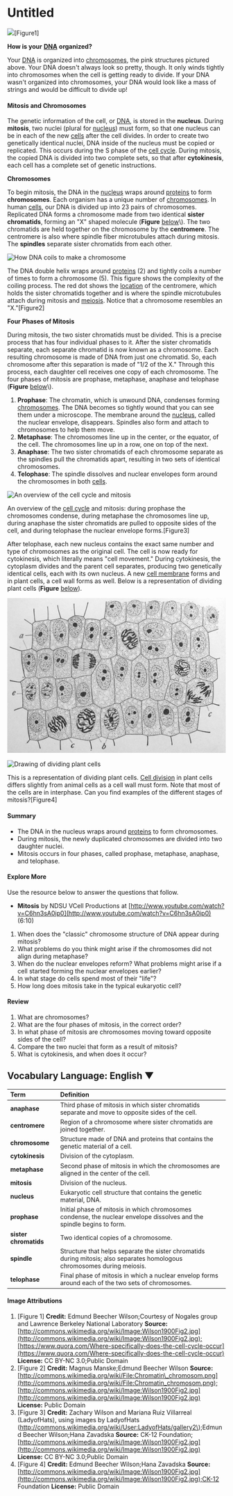 # Untitled



![](https://dr282zn36sxxg.cloudfront.net/datastreams/f-d%3Aacacb39dbc7b6a73bebc8092f84997f6fbd1772a1cc1f7391b7489bb%2BIMAGE_TINY%2BIMAGE_TINY.1)\[Figure1\]

**How is your** [**DNA**](https://www.ck12.org/c/biology/dna) **organized?**

Your [DNA](https://www.ck12.org/c/biology/dna) is organized into [chromosomes](https://www.ck12.org/c/biology/chromosomes), the pink structures pictured above. Your DNA doesn't always look so pretty, though. It only winds tightly into chromosomes when the cell is getting ready to divide. If your DNA wasn't organized into chromosomes, your DNA would look like a mass of strings and would be difficult to divide up!

#### Mitosis and Chromosomes <a id="x-ck12-TWl0b3NpcyBhbmQgQ2hyb21vc29tZXM."></a>

The genetic information of the cell, or [DNA](https://www.ck12.org/c/biology/dna), is stored in the **nucleus**. During **mitosis**, two nuclei \(plural for [nucleus](https://www.ck12.org/c/biology/nucleus)\) must form, so that one nucleus can be in each of the new [cells](https://www.ck12.org/c/biology/cells) after the cell divides. In order to create two genetically identical nuclei, DNA inside of the nucleus must be copied or replicated. This occurs during the S phase of the [cell cycle](https://www.ck12.org/c/biology/cell-cycle). During mitosis, the copied DNA is divided into two complete sets, so that after **cytokinesis**, each cell has a complete set of genetic instructions.

**Chromosomes**

To begin mitosis, the DNA in the [nucleus](https://www.ck12.org/c/biology/nucleus) wraps around [proteins](https://www.ck12.org/c/biology/proteins) to form **chromosomes**. Each organism has a unique number of [chromosomes](https://www.ck12.org/c/biology/chromosomes). In human [cells](https://www.ck12.org/c/biology/cells), our DNA is divided up into 23 pairs of chromosomes. Replicated DNA forms a chromosome made from two identical **sister chromatids**, forming an "X" shaped molecule \(**Figure** [below](https://www.ck12.org/c/life-science/mitosis/lesson/Mitosis-and-Cytokinesis-MS-LS/?referrer=concept_details#x-ck12-TVNMUy0wNS0wMy1jaHJvbW9zb21lcw..)\). The two chromatids are held together on the chromosome by the **centromere**. The centromere is also where spindle fiber microtubules attach during mitosis. The **spindles** separate sister chromatids from each other.

![How DNA coils to make a chromosome](https://dr282zn36sxxg.cloudfront.net/datastreams/f-d%3A7ad434ea1dd3bbe0ede0e95cf8810897e6b1895f9cc9f857e36155fc%2BIMAGE_THUMB_POSTCARD_TINY%2BIMAGE_THUMB_POSTCARD_TINY.1)

The DNA double helix wraps around [proteins](https://www.ck12.org/c/biology/proteins) \(2\) and tightly coils a number of times to form a chromosome \(5\). This figure shows the complexity of the coiling process. The red dot shows the [location](https://www.ck12.org/c/earth-science/location) of the centromere, which holds the sister chromatids together and is where the spindle microtubules attach during mitosis and [meiosis](https://www.ck12.org/c/biology/meiosis). Notice that a chromosome resembles an "X."\[Figure2\]

**Four Phases of Mitosis**

During mitosis, the two sister chromatids must be divided. This is a precise process that has four individual phases to it. After the sister chromatids separate, each separate chromatid is now known as a chromosome. Each resulting chromosome is made of DNA from just one chromatid. So, each chromosome after this separation is made of "1/2 of the X." Through this process, each daughter cell receives one copy of each chromosome. The four phases of mitosis are prophase, metaphase, anaphase and telophase \(**Figure** [below](https://www.ck12.org/c/life-science/mitosis/lesson/Mitosis-and-Cytokinesis-MS-LS/?referrer=concept_details#x-ck12-TVNMUy0wNS0wNC1taXRvc2lzLWZsb3djaGFydA..)\).

1. **Prophase**: The chromatin, which is unwound DNA, condenses forming [chromosomes](https://www.ck12.org/c/biology/chromosomes). The DNA becomes so tightly wound that you can see them under a microscope. The membrane around the [nucleus](https://www.ck12.org/c/biology/nucleus), called the nuclear envelope, disappears. Spindles also form and attach to chromosomes to help them move.
2. **Metaphase**: The chromosomes line up in the center, or the equator, of the cell. The chromosomes line up in a row, one on top of the next.
3. **Anaphase**: The two sister chromatids of each chromosome separate as the spindles pull the chromatids apart, resulting in two sets of identical chromosomes.
4. **Telophase**: The spindle dissolves and nuclear envelopes form around the chromosomes in both [cells](https://www.ck12.org/c/biology/cells).

![An overview of the cell cycle and mitosis](https://dr282zn36sxxg.cloudfront.net/datastreams/f-d%3A2611548d82f15409dfa0558a89cb81ae4ac2f4853857993918f39514%2BIMAGE_THUMB_POSTCARD_TINY%2BIMAGE_THUMB_POSTCARD_TINY.1)

An overview of the [cell cycle](https://www.ck12.org/c/biology/cell-cycle) and mitosis: during prophase the chromosomes condense, during metaphase the chromosomes line up, during anaphase the sister chromatids are pulled to opposite sides of the cell, and during telophase the nuclear envelope forms.\[Figure3\]

After telophase, each new nucleus contains the exact same number and type of chromosomes as the original cell. The cell is now ready for cytokinesis, which literally means "cell movement." During cytokinesis, the cytoplasm divides and the parent cell separates, producing two genetically identical cells, each with its own nucleus. A new [cell membrane](https://www.ck12.org/c/biology/cell-membrane) forms and in plant cells, a cell wall forms as well. Below is a representation of dividing plant cells \(**Figure** [below](https://www.ck12.org/c/life-science/mitosis/lesson/Mitosis-and-Cytokinesis-MS-LS/?referrer=concept_details#x-ck12-TVNMUy0wNS0wNS1wbGFudC1jZWxsLWRpdmlzaW9u)\).  

![](.gitbook/assets/wilson1900fig2.jpg)

![Drawing of dividing plant cells](https://dr282zn36sxxg.cloudfront.net/datastreams/f-d%3A65208c7cf541af914338782df29a87e9a3b2940e2eeb3e6632d51455%2BIMAGE_THUMB_POSTCARD_TINY%2BIMAGE_THUMB_POSTCARD_TINY.1)

This is a representation of dividing plant cells. [Cell division](https://www.ck12.org/c/biology/cell-division) in plant cells differs slightly from animal cells as a cell wall must form. Note that most of the cells are in interphase. Can you find examples of the different stages of mitosis?\[Figure4\]

#### Summary <a id="x-ck12-U3VtbWFyeQ.."></a>

* The DNA in the nucleus wraps around [proteins](https://www.ck12.org/c/biology/proteins) to form chromosomes.
* During mitosis, the newly duplicated chromosomes are divided into two daughter nuclei.
* Mitosis occurs in four phases, called prophase, metaphase, anaphase, and telophase.

#### Explore More <a id="x-ck12-RXhwbG9yZSBNb3Jl"></a>

Use the resource below to answer the questions that follow.

* **Mitosis** by NDSU VCell Productions at [http://www.youtube.com/watch?v=C6hn3sA0ip0](http://www.youtube.com/watch?v=C6hn3sA0ip0) \(6:10\)

1. When does the "classic" chromosome structure of DNA appear during mitosis?
2. What problems do you think might arise if the chromosomes did not align during metaphase?
3. When do the nuclear envelopes reform? What problems might arise if a cell started forming the nuclear envelopes earlier?
4. In what stage do cells spend most of their "life"?
5. How long does mitosis take in the typical eukaryotic cell?

#### Review <a id="x-ck12-UmV2aWV3"></a>

1. What are chromosomes?
2. What are the four phases of mitosis, in the correct order?
3. In what phase of mitosis are chromosomes moving toward opposite sides of the cell?
4. Compare the two nuclei that form as a result of mitosis?
5. What is cytokinesis, and when does it occur?



## Vocabulary Language: English ▼

| Term | Definition |
| :--- | :--- |
| **anaphase** | Third phase of mitosis in which sister chromatids separate and move to opposite sides of the cell. |
| **centromere** | Region of a chromosome where sister chromatids are joined together. |
| **chromosome** | Structure made of DNA and proteins that contains the genetic material of a cell. |
| **cytokinesis** | Division of the cytoplasm. |
| **metaphase** | Second phase of mitosis in which the chromosomes are aligned in the center of the cell. |
| **mitosis** | Division of the nucleus. |
| **nucleus** | Eukaryotic cell structure that contains the genetic material, DNA. |
| **prophase** | Initial phase of mitosis in which chromosomes condense, the nuclear envelope dissolves and the spindle begins to form. |
| **sister chromatids** | Two identical copies of a chromosome. |
| **spindle** | Structure that helps separate the sister chromatids during mitosis; also separates homologous chromosomes during meiosis. |
| **telophase** | Final phase of mitosis in which a nuclear envelop forms around each of the two sets of chromosomes. |



#### Image Attributions

1. \[Figure 1\] **Credit:** Edmund Beecher Wilson;Courtesy of Nogales group and Lawrence Berkeley National Laboratory **Source:** [http://commons.wikimedia.org/wiki/Image:Wilson1900Fig2.jpg](http://commons.wikimedia.org/wiki/Image:Wilson1900Fig2.jpg);[https://www.quora.com/Where-specifically-does-the-cell-cycle-occur](https://www.quora.com/Where-specifically-does-the-cell-cycle-occur) **License:** CC BY-NC 3.0;Public Domain
2. \[Figure 2\] **Credit:** Magnus Manske;Edmund Beecher Wilson **Source:** [http://commons.wikimedia.org/wiki/File:Chromatin\_chromosom.png](http://commons.wikimedia.org/wiki/File:Chromatin_chromosom.png);[http://commons.wikimedia.org/wiki/Image:Wilson1900Fig2.jpg](http://commons.wikimedia.org/wiki/Image:Wilson1900Fig2.jpg) **License:** Public Domain
3. \[Figure 3\] **Credit:** Zachary Wilson and Mariana Ruiz Villarreal \(LadyofHats\), using images by LadyofHats \(http://commons.wikimedia.org/wiki/User:LadyofHats/gallery2\);Edmund Beecher Wilson;Hana Zavadska **Source:** CK-12 Foundation;[http://commons.wikimedia.org/wiki/Image:Wilson1900Fig2.jpg](http://commons.wikimedia.org/wiki/Image:Wilson1900Fig2.jpg) **License:** CC BY-NC 3.0;Public Domain
4. \[Figure 4\] **Credit:** Edmund Beecher Wilson;Hana Zavadska **Source:** [http://commons.wikimedia.org/wiki/Image:Wilson1900Fig2.jpg](http://commons.wikimedia.org/wiki/Image:Wilson1900Fig2.jpg);CK-12 Foundation **License:** Public Domain

